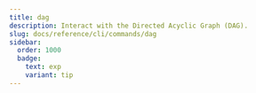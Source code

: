 ```yaml
---
title: dag
description: Interact with the Directed Acyclic Graph (DAG).
slug: docs/reference/cli/commands/dag
sidebar:
  order: 1000
  badge:
    text: exp
    variant: tip
---
```


<!-- This page is intentionally empty. Commands are defined in `src/pages/docs/reference/cli/commands/[...slug.astro] -->
<!-- This file is a placeholder to ensure that other pages see commands in their sidebars, and so that the data is accessible in the docs collection. -->
